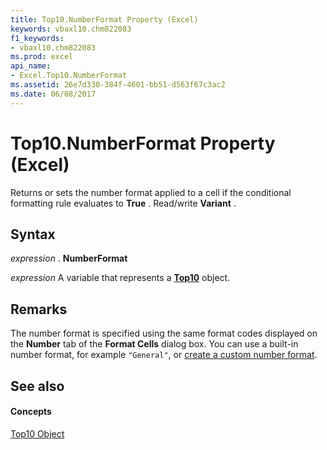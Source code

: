 ```yaml
---
title: Top10.NumberFormat Property (Excel)
keywords: vbaxl10.chm822083
f1_keywords:
- vbaxl10.chm822083
ms.prod: excel
api_name:
- Excel.Top10.NumberFormat
ms.assetid: 26e7d330-384f-4601-bb51-d563f67c3ac2
ms.date: 06/08/2017
---
```



# Top10.NumberFormat Property (Excel)

Returns or sets the number format applied to a cell if the conditional formatting rule evaluates to **True** . Read/write **Variant** .


## Syntax

 _expression_ . **NumberFormat**

 _expression_ A variable that represents a **[Top10](top10-object-excel.md)** object.


## Remarks

The number format is specified using the same format codes displayed on the **Number** tab of the **Format Cells** dialog box. You can use a built-in number format, for example `"General"`, or [create a custom number format](http://office.microsoft.com/en-us/excel-help/create-or-delete-a-custom-number-format-HP010342372.aspx).


## See also


#### Concepts


[Top10 Object](top10-object-excel.md)


